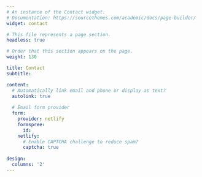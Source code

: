```yaml
---
# An instance of the Contact widget.
# Documentation: https://sourcethemes.com/academic/docs/page-builder/
widget: contact

# This file represents a page section.
headless: true

# Order that this section appears on the page.
weight: 130

title: Contact
subtitle:

content:
  # Automatically link email and phone or display as text?
  autolink: true
  
  # Email form provider
  form:
    provider: netlify
    formspree:
      id:
    netlify:
      # Enable CAPTCHA challenge to reduce spam?
      captcha: true
  
design:
  columns: '2'
---
```


<div style="text-align: left;"><script type='text/javascript' id='clustrmaps' src='//cdn.clustrmaps.com/map_v2.js?cl=afd830&w=315&t=m&d=8fvHzo2TbhnQ_DEXv2wetFcZcCmIVCzrg7kLDuRfo94&co=2d78ad&cmo=f71e1e&cmn=f4940a&ct=ffffff'></script></div><br/>

